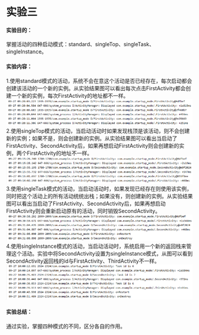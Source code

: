 # 实验三 #
#### 实验目的：  ####
掌握活动的四种启动模式：standard、singleTop、singleTask、singleInstance。  
#### 实验内容：  ####
1.使用standard模式的活动，系统不会在意这个活动是否已经存在，每次启动都会创建该活动的一个新的实例。从实验结果图可以看出每次点击FirstActivity都会创建一个新的实例，每次FirstActivity的地址都不一样。  
![standard](https://github.com/chenpeimin-039/2018118139_Android/blob/master/map_depot/Test2/standard.png?raw=true)   
2.使用singleTop模式的活动，当启动活动时如果发现栈顶是该活动，则不会创建新的实例；如果不是，则会创建新的实例。从实验结果图可以看出当启动了FirstActivity、SecondActivity后，如果再想启动FirstActivity则会创建新的实例，两个FirstActivity的地址不一样。  
![singleTop](https://github.com/chenpeimin-039/2018118139_Android/blob/master/map_depot/Test2/singleTop.png?raw=true)  
3.使用singleTask模式的活动，当启动活动时，如果发现已经存在则使用该实例，同时把这个活动上的所有活动统统出栈；如果没有，则创建新的实例。从实验结果图可以看出当启动了FirstActivity、SecondActivity后，如果再想启动FirstActivity则会重新启动原有的活动，同时销毁SecondActivity。  
![singleTask](https://github.com/chenpeimin-039/2018118139_Android/blob/master/map_depot/Test2/singleTask.png?raw=true)  
4.使用singleInstance模式的活动，当启动活动时，系统启用一个新的返回栈来管理这个活动。实验中将SecondActivity设置为singleInstance模式，从图可以看到SecondActivity返回栈的id与FirstActivity、ThirdActivity不一样。  
![singleInstance](https://github.com/chenpeimin-039/2018118139_Android/blob/master/map_depot/Test2/singleInstance.png?raw=true)  
#### 实验总结： ####
通过实验，掌握四种模式的不同，区分各自的作用。